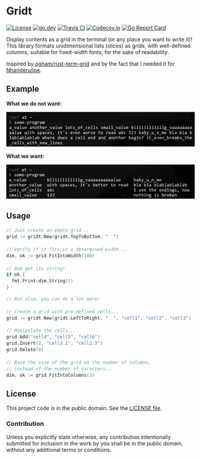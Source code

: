 # Gridt

[![License][badge-1-img]][badge-1-link]
[![go.dev][badge-2-img]][badge-2-link]
[![Travis CI][badge-3-img]][badge-3-link]
[![Codecov.io][badge-4-img]][badge-4-link]
[![Go Report Card][badge-5-img]][badge-5-link]

Display contents as a grid in the terminal (or any place you want to write it)!
This library formats unidimensional lists (slices) as grids, with well-defined
columns, suitable for fixed-width fonts, for the sake of readability.

Inspired by [ogham/rust-term-grid][1] and by the fact that I needed it for
[Nhanderu/ipe][2].

## Example

**What we do not want:**

![What we do not want](./static/images/what-we-do-not-want.png "What we do no want")

**What we want:**

![What we want](./static/images/what-we-want.png "What we want")

## Usage

```go
// Just create an empty grid...
grid := gridt.New(gridt.TopToBottom, "  ")

// Verify if it fits in a determined width...
dim, ok := grid.FitIntoWidth(100)

// And get its string!
if ok {
  fmt.Print(dim.String())
}
```

```go
// But also, you can do a lot more!

// Create a grid with pre-defined cells...
grid := gridt.New(gridt.LeftToRight, "  ", "cell1", "cell2", "cell3")

// Manipulate the cells...
grid.Add("cell4", "cell5", "cell6")
grid.Insert(2, "cell2.1", "cell2.3")
grid.Delete(0)

// Base the size of the grid on the number of columns,
// instead of the number of caracters...
dim, ok := grid.FitIntoColumns(3)
```

## License

This project code is in the public domain. See the [LICENSE file][3].

### Contribution

Unless you explicitly state otherwise, any contribution intentionally submitted
for inclusion in the work by you shall be in the public domain, without any
additional terms or conditions.

[1]: https://github.com/ogham/rust-term-grid/
[2]: https://github.com/Nhanderu/ipe/
[3]: ./LICENSE

[badge-1-img]: https://img.shields.io/github/license/Nhanderu/gridt?style=flat-square
[badge-1-link]: https://github.com/Nhanderu/gridt/blob/master/LICENSE
[badge-2-img]: https://img.shields.io/badge/go.dev-reference-007d9c?style=flat-square&logo=go&logoColor=white
[badge-2-link]: https://pkg.go.dev/github.com/Nhanderu/gridt
[badge-3-img]: https://img.shields.io/travis/Nhanderu/gridt?style=flat-square
[badge-3-link]: https://travis-ci.org/Nhanderu/gridt
[badge-4-img]: https://img.shields.io/codecov/c/gh/Nhanderu/gridt?style=flat-square
[badge-4-link]: https://codecov.io/gh/Nhanderu/gridt
[badge-5-img]: https://goreportcard.com/badge/github.com/Nhanderu/gridt?style=flat-square
[badge-5-link]: https://goreportcard.com/report/github.com/Nhanderu/gridt

